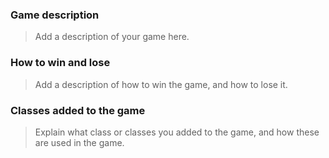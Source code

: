 ### Game description
> Add a description of your game here.

### How to win and lose
> Add a description of how to win the game, and how to lose it.

### Classes added to the game
> Explain what class or classes you added to the game, and how these are used in the game.
